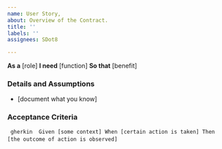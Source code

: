 ```yaml
---
name: User Story,
about: Overview of the Contract.
title: ''
labels: ''
assignees: SDot8

---
```


**As a** [role]
**I need** [function]
**So that** [benefit]

### Details and Assumptions 
*  [document what you know]

### Acceptance Criteria 

` ` `gherkin 
Given [some context]
When [certain action is taken]
Then [the outcome of action is observed] 
` ` `
